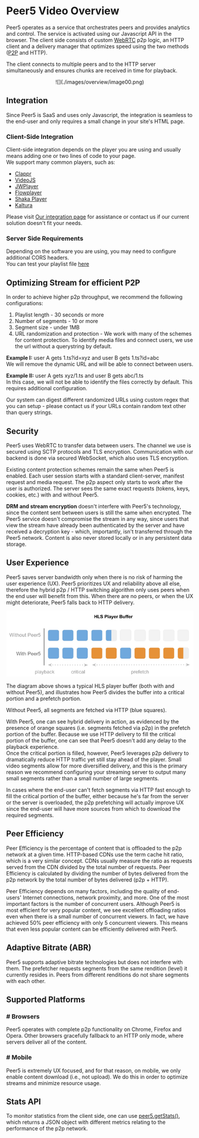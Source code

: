 # Peer5 Video Overview

Peer5 operates as a service that orchestrates peers and provides analytics and control.
The service is activated using our Javascript API in the browser.
The client side consists of custom [WebRTC](http://webtrc.org) p2p logic,
an HTTP client and a delivery manager that optimizes speed using the two methods ([P2P](https://en.wikipedia.org/wiki/Peer-to-peer) and HTTP).

The client connects to multiple peers and to the HTTP server simultaneously and ensures chunks are received in time for playback. 

<center>![](./images/overview/image00.png)</center>

## Integration

Since Peer5 is SaaS and uses only Javascript, the integration is seamless to the end-user and only requires a small change in your site's HTML page.


### Client-Side Integration

Client-side integration depends on the player you are using and usually means adding one or two lines of code to your page.  
We support many common players, such as:

- [Clappr](players/clappr/)
- [VideoJS](players/videojs/)
- [JWPlayer](players/jwplayer-7/)
- [Flowplayer](players/flowplayer/)
- [Shaka Player](players/shaka-player/)
- [Kaltura](players/kaltura/)

Please visit [Our integration page](https://app.peer5.com/integration) for assistance 
or contact us if our current solution doesn't fit your needs.


### Server Side Requirements

Depending on the software you are using, you may need to configure additional CORS headers.  
You can test your playlist file [here](https://app.peer5.com/integration)
 
## Optimizing Stream for efficient P2P

In order to achieve higher p2p throughput, we recommend the following configurations:

1. Playlist length - 30 seconds or more
2. Number of segments - 10 or more
3. Segment size - under 1MB 
4. URL randomization and protection - We work with many of the schemes for content protection.
To identify media files and connect users, we use the url without a querystring by default. 

**Example I:** user A gets 1.ts?id=xyz and user B gets 1.ts?id=abc  
We will remove the dynamic URL and will be able to connect between users.

**Example II:** user A gets xyz/1.ts and user B gets abc/1.ts  
In this case, we will not be able to identify the files correctly by default. This requires additional configuration.
	
Our system can digest different randomized URLs using custom regex that you can setup - please contact us if your URLs contain random text other than query strings.


## Security

Peer5 uses WebRTC to transfer data between users. The channel we use is secured using SCTP protocols and TLS encryption.
Communication with our backend is done via secured WebSocket, which also uses TLS encryption.

Existing content protection schemes remain the same when Peer5 is enabled. Each user session starts with a standard client-server,
manifest request and media request. The p2p aspect only starts to work after the user is authorized.
The server sees the same exact requests (tokens, keys, cookies, etc.) with and without Peer5.

**DRM and stream encryption** doesn't interfere with Peer5's technology, since the content sent 
between users is still the same when encrypted. The Peer5 service doesn't compromise the stream in any way,
since users that view the stream have already been authenticated by the server and have received a decryption key - which,
importantly, isn't transferred through the Peer5 network. Content is also never stored locally or in any persistent data storage.

## User Experience
Peer5 saves server bandwidth only when there is no risk of harming the user experience (UX).
Peer5 prioritizes UX and reliability above all else, therefore the hybrid p2p / HTTP switching algorithm
only uses peers when the end user will benefit from this. When there are no peers,
or when the UX might deteriorate, Peer5 falls back to HTTP delivery.

![](./images/overview/image01.png)


The diagram above shows a typical HLS player buffer (both with and without Peer5),
and illustrates how Peer5 divides the buffer into a critical portion and a prefetch portion.

Without Peer5, all segments are fetched via HTTP (blue squares).

With Peer5, one can see hybrid delivery in action, as evidenced by the presence of 
orange squares (i.e. segments fetched via p2p) in the prefetch portion of the buffer.
Because we use HTTP delivery to fill the critical portion of the buffer,
one can see that Peer5 doesn't add any delay to the playback experience.  
Once the critical portion is filled, however, Peer5 leverages p2p delivery to dramatically 
reduce HTTP traffic yet still stay ahead of the player. Small video segments allow for more diversified 
delivery, and this is the primary reason we recommend configuring your streaming server to output 
many small segments rather than a small number of large segments.

In cases where the end-user can't fetch segments via HTTP fast enough to fill the critical portion of the buffer,
either because he's far from the server or the server is overloaded,
the p2p prefetching will actually improve UX since the end-user will have more sources from which to download the required segments.



## Peer Efficiency
Peer Efficiency is the percentage of content that is offloaded to the p2p network at a given time.
HTTP-based CDNs use the term cache hit ratio, which is a very similar concept.
CDNs usually measure the ratio as requests served from the CDN divided by the total number of requests.
Peer Efficiency is calculated by dividing the number of bytes delivered from the p2p network by the total number of bytes delivered (p2p + HTTP).

Peer Efficiency depends on many factors, including the quality of end-users' Internet connections,
network proximity, and more. One of the most important factors is the number of concurrent users.
Although Peer5 is most efficient for very popular content, we see excellent offloading ratios even
when there is a small number of concurrent viewers. In fact, we have achieved 50% peer efficiency with only 5 concurrent viewers.
This means that even less popular content can be efficiently delivered with Peer5.

## Adaptive Bitrate (ABR)
Peer5 supports adaptive bitrate technologies but does not interfere with them. 
The prefetcher requests segments from the same rendition (level) it currently resides in.
Peers from different renditions do not share segments with each other.

## Supported Platforms

### # Browsers
Peer5 operates with complete p2p functionality on Chrome, Firefox and Opera.
 Other browsers gracefully fallback to an HTTP only mode, where servers deliver all of the content.

### # Mobile
Peer5 is extremely UX focused, and for that reason, on mobile, we only enable content download (i.e., not upload).
 We do this in order to optimize streams and minimize resource usage. 

## Stats API
To monitor statistics from the client side, one can use [peer5.getStats()](./apis/get-stats.md),
 which returns a JSON object with different metrics relating to the performance of the p2p network.
